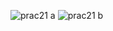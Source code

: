 ![prac21 a](https://cloud.githubusercontent.com/assets/17008990/13328629/a499a4bc-dc15-11e5-9abd-3eccc488187d.PNG)
![prac21 b](https://cloud.githubusercontent.com/assets/17008990/13328631/a4d6a70e-dc15-11e5-8352-0b3d5eeaf5e8.PNG)
